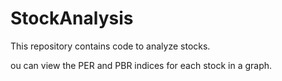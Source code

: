 # StockAnalysis
This repository contains code to analyze stocks.

ou can view the PER and PBR indices for each stock in a graph.
